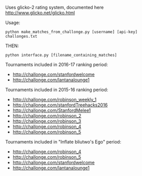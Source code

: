 Uses glicko-2 rating system, documented here http://www.glicko.net/glicko.html

Usage:
```
python make_matches_from_challonge.py [username] [api-key] challonges.txt
```
THEN:

```
python interface.py [filename_containing_matches]
```

Tournaments included in 2016-17 ranking period:
- http://challonge.com/stanfordwelcome
- http://challonge.com/lantanalounge1


Tournaments included in 2015-16 ranking period:
- http://challonge.com/robinson_weekly_1
- http://challonge.com/stanfordTreehacks2016
- http://challonge.com/StanfordMelee1
- http://challonge.com/robinson_2
- http://challonge.com/robinson_3
- http://challonge.com/robinson_4
- http://challonge.com/robinson_5

Tournaments included in "Inflate bliutwo's Ego" period:
- http://challonge.com/robinson_4
- http://challonge.com/robinson_5
- http://challonge.com/stanfordwelcome
- http://challonge.com/lantanalounge1
